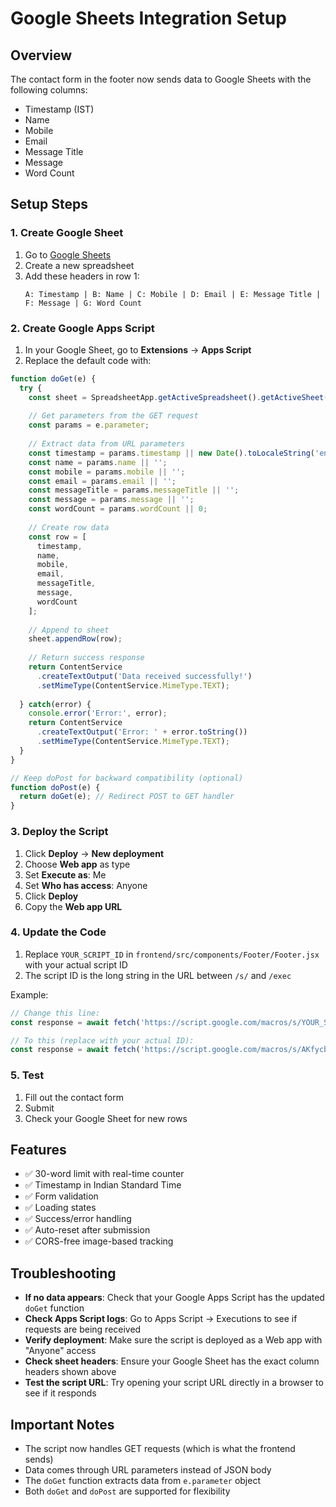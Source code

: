 # Google Sheets Integration Setup

## Overview
The contact form in the footer now sends data to Google Sheets with the following columns:
- Timestamp (IST)
- Name
- Mobile
- Email
- Message Title
- Message
- Word Count

## Setup Steps

### 1. Create Google Sheet
1. Go to [Google Sheets](https://sheets.google.com)
2. Create a new spreadsheet
3. Add these headers in row 1:
   ```
   A: Timestamp | B: Name | C: Mobile | D: Email | E: Message Title | F: Message | G: Word Count
   ```

### 2. Create Google Apps Script
1. In your Google Sheet, go to **Extensions** → **Apps Script**
2. Replace the default code with:

```javascript
function doGet(e) {
  try {
    const sheet = SpreadsheetApp.getActiveSpreadsheet().getActiveSheet();
    
    // Get parameters from the GET request
    const params = e.parameter;
    
    // Extract data from URL parameters
    const timestamp = params.timestamp || new Date().toLocaleString('en-IN', {timeZone: 'Asia/Kolkata'});
    const name = params.name || '';
    const mobile = params.mobile || '';
    const email = params.email || '';
    const messageTitle = params.messageTitle || '';
    const message = params.message || '';
    const wordCount = params.wordCount || 0;
    
    // Create row data
    const row = [
      timestamp,
      name,
      mobile,
      email,
      messageTitle,
      message,
      wordCount
    ];
    
    // Append to sheet
    sheet.appendRow(row);
    
    // Return success response
    return ContentService
      .createTextOutput('Data received successfully!')
      .setMimeType(ContentService.MimeType.TEXT);
      
  } catch(error) {
    console.error('Error:', error);
    return ContentService
      .createTextOutput('Error: ' + error.toString())
      .setMimeType(ContentService.MimeType.TEXT);
  }
}

// Keep doPost for backward compatibility (optional)
function doPost(e) {
  return doGet(e); // Redirect POST to GET handler
}
```

### 3. Deploy the Script
1. Click **Deploy** → **New deployment**
2. Choose **Web app** as type
3. Set **Execute as**: Me
4. Set **Who has access**: Anyone
5. Click **Deploy**
6. Copy the **Web app URL**

### 4. Update the Code
1. Replace `YOUR_SCRIPT_ID` in `frontend/src/components/Footer/Footer.jsx` with your actual script ID
2. The script ID is the long string in the URL between `/s/` and `/exec`

Example:
```javascript
// Change this line:
const response = await fetch('https://script.google.com/macros/s/YOUR_SCRIPT_ID/exec'), 

// To this (replace with your actual ID):
const response = await fetch('https://script.google.com/macros/s/AKfycbz1234567890abcdefghijklmnopqrstuvwxyz/exec'), 
```

### 5. Test
1. Fill out the contact form
2. Submit
3. Check your Google Sheet for new rows

## Features
- ✅ 30-word limit with real-time counter
- ✅ Timestamp in Indian Standard Time
- ✅ Form validation
- ✅ Loading states
- ✅ Success/error handling
- ✅ Auto-reset after submission
- ✅ CORS-free image-based tracking

## Troubleshooting
- **If no data appears**: Check that your Google Apps Script has the updated `doGet` function
- **Check Apps Script logs**: Go to Apps Script → Executions to see if requests are being received
- **Verify deployment**: Make sure the script is deployed as a Web app with "Anyone" access
- **Check sheet headers**: Ensure your Google Sheet has the exact column headers shown above
- **Test the script URL**: Try opening your script URL directly in a browser to see if it responds

## Important Notes
- The script now handles GET requests (which is what the frontend sends)
- Data comes through URL parameters instead of JSON body
- The `doGet` function extracts data from `e.parameter` object
- Both `doGet` and `doPost` are supported for flexibility
